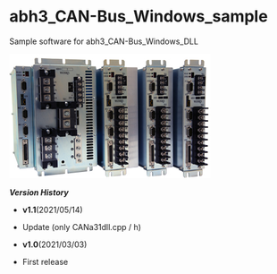 # abh3_CAN-Bus_Windows_sample
Sample software for abh3_CAN-Bus_Windows_DLL


![](img/img_abh3_01.jpg)

**_Version History_**
* __v1.1__(2021/05/14)
 - Update (only CANa31dll.cpp / h)
* __v1.0__(2021/03/03)
 - First release
